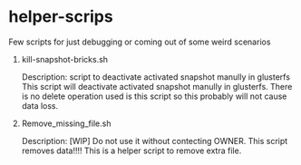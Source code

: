# helper-scrips
Few scripts for just debugging or coming out of some weird scenarios
1.  kill-snapshot-bricks.sh

    Description:
    script to deactivate activated snapshot manully in glusterfs
    This script will deactivate activated snapshot manully in glusterfs.
    There is no delete operation used is this script so this probably will not
    cause data loss.

2. Remove_missing_file.sh
   
   Description:
   [WIP] Do not use it without contecting OWNER. This script removes data!!!! 
   This is a helper script to remove extra file.

